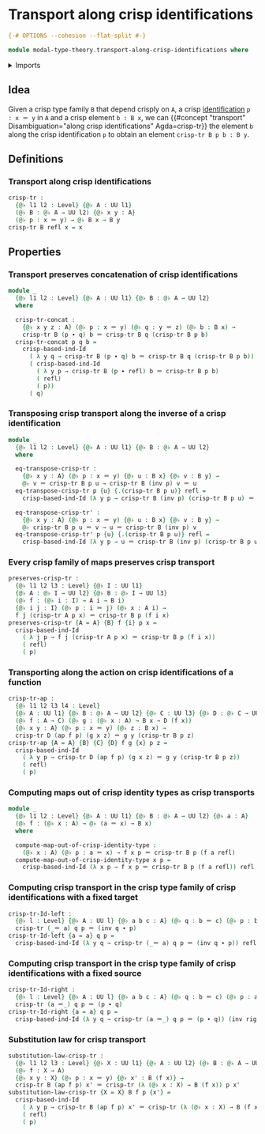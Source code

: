 # Transport along crisp identifications

```agda
{-# OPTIONS --cohesion --flat-split #-}

module modal-type-theory.transport-along-crisp-identifications where
```

<details><summary>Imports</summary>

```agda
open import foundation.action-on-identifications-functions
open import foundation.dependent-pair-types
open import foundation.equivalences
open import foundation.function-types
open import foundation.identity-types
open import foundation.injective-maps
open import foundation.retractions
open import foundation.retracts-of-types
open import foundation.sections
open import foundation.torsorial-type-families
open import foundation.transport-along-identifications
open import foundation.universe-levels

open import modal-type-theory.crisp-identity-types
open import modal-type-theory.flat-modality
```

</details>

## Idea

Given a crisp type family `B` that depend crisply on `A`, a crisp
[identification](foundation-core.identity-types.md) `p : x ＝ y` in `A` and a
crisp element `b : B x`, we can
{{#concept "transport" Disambiguation="along crisp identifications" Agda=crisp-tr}}
the element `b` along the crisp identification `p` to obtain an element
`crisp-tr B p b : B y`.

## Definitions

### Transport along crisp identifications

```agda
crisp-tr :
  {@♭ l1 l2 : Level} {@♭ A : UU l1}
  (@♭ B : @♭ A → UU l2) {@♭ x y : A}
  (@♭ p : x ＝ y) → @♭ B x → B y
crisp-tr B refl x = x
```

## Properties

### Transport preserves concatenation of crisp identifications

```agda
module _
  {@♭ l1 l2 : Level} {@♭ A : UU l1} {@♭ B : @♭ A → UU l2}
  where

  crisp-tr-concat :
    {@♭ x y z : A} (@♭ p : x ＝ y) (@♭ q : y ＝ z) (@♭ b : B x) →
    crisp-tr B (p ∙ q) b ＝ crisp-tr B q (crisp-tr B p b)
  crisp-tr-concat p q b =
    crisp-based-ind-Id
      ( λ y q → crisp-tr B (p ∙ q) b ＝ crisp-tr B q (crisp-tr B p b))
      ( crisp-based-ind-Id
        ( λ y p → crisp-tr B (p ∙ refl) b ＝ crisp-tr B p b)
        ( refl)
        ( p))
      ( q)
```

### Transposing crisp transport along the inverse of a crisp identification

```agda
module _
  {@♭ l1 l2 : Level} {@♭ A : UU l1} {@♭ B : @♭ A → UU l2}
  where

  eq-transpose-crisp-tr :
    {@♭ x y : A} (@♭ p : x ＝ y) {@♭ u : B x} {@♭ v : B y} →
    @♭ v ＝ crisp-tr B p u → crisp-tr B (inv p) v ＝ u
  eq-transpose-crisp-tr p {u} {.(crisp-tr B p u)} refl =
    crisp-based-ind-Id (λ y p → crisp-tr B (inv p) (crisp-tr B p u) ＝ u) refl p

  eq-transpose-crisp-tr' :
    {@♭ x y : A} (@♭ p : x ＝ y) {@♭ u : B x} {@♭ v : B y} →
    @♭ crisp-tr B p u ＝ v → u ＝ crisp-tr B (inv p) v
  eq-transpose-crisp-tr' p {u} {.(crisp-tr B p u)} refl =
    crisp-based-ind-Id (λ y p → u ＝ crisp-tr B (inv p) (crisp-tr B p u)) refl p
```

### Every crisp family of maps preserves crisp transport

```agda
preserves-crisp-tr :
  {@♭ l1 l2 l3 : Level} {@♭ I : UU l1}
  {@♭ A : @♭ I → UU l2} {@♭ B : @♭ I → UU l3}
  (@♭ f : (@♭ i : I) → A i → B i)
  {@♭ i j : I} (@♭ p : i ＝ j) (@♭ x : A i) →
  f j (crisp-tr A p x) ＝ crisp-tr B p (f i x)
preserves-crisp-tr {A = A} {B} f {i} p x =
  crisp-based-ind-Id
    ( λ j p → f j (crisp-tr A p x) ＝ crisp-tr B p (f i x))
    ( refl)
    ( p)
```

### Transporting along the action on crisp identifications of a function

```agda
crisp-tr-ap :
  {@♭ l1 l2 l3 l4 : Level}
  {@♭ A : UU l1} {@♭ B : @♭ A → UU l2} {@♭ C : UU l3} {@♭ D : @♭ C → UU l4}
  (@♭ f : A → C) (@♭ g : (@♭ x : A) → B x → D (f x))
  {@♭ x y : A} (@♭ p : x ＝ y) (@♭ z : B x) →
  crisp-tr D (ap f p) (g x z) ＝ g y (crisp-tr B p z)
crisp-tr-ap {A = A} {B} {C} {D} f g {x} p z =
  crisp-based-ind-Id
    ( λ y p → crisp-tr D (ap f p) (g x z) ＝ g y (crisp-tr B p z))
    ( refl)
    ( p)
```

### Computing maps out of crisp identity types as crisp transports

```agda
module _
  {@♭ l1 l2 : Level} {@♭ A : UU l1} {@♭ B : @♭ A → UU l2} {@♭ a : A}
  (@♭ f : (@♭ x : A) → @♭ (a ＝ x) → B x)
  where

  compute-map-out-of-crisp-identity-type :
    (@♭ x : A) (@♭ p : a ＝ x) → f x p ＝ crisp-tr B p (f a refl)
  compute-map-out-of-crisp-identity-type x p =
    crisp-based-ind-Id (λ x p → f x p ＝ crisp-tr B p (f a refl)) refl p
```

### Computing crisp transport in the crisp type family of crisp identifications with a fixed target

```agda
crisp-tr-Id-left :
  {@♭ l : Level} {@♭ A : UU l} {@♭ a b c : A} (@♭ q : b ＝ c) (@♭ p : b ＝ a) →
  crisp-tr (_＝ a) q p ＝ (inv q ∙ p)
crisp-tr-Id-left {a = a} q p =
  crisp-based-ind-Id (λ y q → crisp-tr (_＝ a) q p ＝ (inv q ∙ p)) refl q
```

### Computing crisp transport in the crisp type family of crisp identifications with a fixed source

```agda
crisp-tr-Id-right :
  {@♭ l : Level} {@♭ A : UU l} {@♭ a b c : A} (@♭ q : b ＝ c) (@♭ p : a ＝ b) →
  crisp-tr (a ＝_) q p ＝ (p ∙ q)
crisp-tr-Id-right {a = a} q p =
  crisp-based-ind-Id (λ y q → crisp-tr (a ＝_) q p ＝ (p ∙ q)) (inv right-unit) q
```

### Substitution law for crisp transport

```agda
substitution-law-crisp-tr :
  {@♭ l1 l2 l3 : Level} {@♭ X : UU l1} {@♭ A : UU l2} (@♭ B : @♭ A → UU l3)
  (@♭ f : X → A)
  {@♭ x y : X} (@♭ p : x ＝ y) {@♭ x' : B (f x)} →
  crisp-tr B (ap f p) x' ＝ crisp-tr (λ (@♭ x : X) → B (f x)) p x'
substitution-law-crisp-tr {X = X} B f p {x'} =
  crisp-based-ind-Id
    ( λ y p → crisp-tr B (ap f p) x' ＝ crisp-tr (λ (@♭ x : X) → B (f x)) p x')
    ( refl)
    ( p)
```
